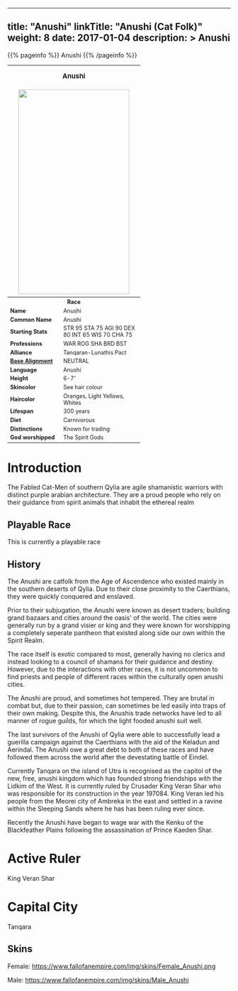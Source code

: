 
---
title: "Anushi"
linkTitle: "Anushi (Cat Folk)"
weight: 8
date: 2017-01-04
description: >
 Anushi
---

{{% pageinfo %}}
Anushi
{{% /pageinfo %}}

<table class="infobox" style="font-size:89%; width:300px;">
<tbody>
<tr><th colspan="2" class="color1" style="font-size:120%; padding:1em;">Anushi</th></tr>
<tr style="text-align:center;"><td colspan="2" style="padding:0.5em;"><img src="https://www.fallofanempire.com/img/races/anushi.png" width="250" height="461"></td></tr>
<tr><th colspan="2" class="color1">Race</th></tr>
<tr><td style="width:40%;"> <b>Name</b></td><td style="width:60%;">Anushi</td></tr>
<tr><td> <b>Common Name</b></td><td>Anushi</td></tr>
<tr><td> <b>Starting Stats</b></td><td>STR 95 STA 75 AGI 90 DEX 80 INT 65 WIS 70 CHA 75</td></tr>
<tr><td> <b>Professions</b></td><td>WAR ROG SHA BRD BST</td></tr>
<tr><td> <b>Alliance</b></td><td>Tanqaran-Lunathis Pact</td></tr>
<tr><td> <b><a href="/wiki/Base_Alignment" title="Base Alignment">Base Alignment</a></b></td><td>NEUTRAL</td></tr>
<tr><td> <b>Language</b></td><td>Anushi</td></tr>
<tr><td> <b>Height</b></td><td>6-7'</td></tr>
<tr><td> <b>Skincolor</b></td><td>See hair colour</td></tr>
<tr><td> <b>Haircolor</b></td><td>Oranges, Light Yellows, Whites</td></tr>
<tr><td> <b>Lifespan</b></td><td>300 years</td></tr>
<tr><td> <b>Diet</b></td><td>Carnivorous</td></tr>
<tr><td> <b>Distinctions</b></td><td>Known for trading</td></tr>
<tr><td> <b>God worshipped</b></td><td>The Spirit Gods</td></tr>
</tbody>
</table>

# Introduction

The Fabled Cat-Men of southern Qylia are agile shamanistic warriors with distinct purple arabian architecture. They are a proud people who rely on their guidance from spirit animals that inhabit the ethereal realm

## Playable Race

This is currently a playable race

## History

The Anushi are catfolk from the Age of Ascendence who existed mainly in the southern deserts of Qylia. Due to their close proximity to the Caerthians, they were quickly conquered and enslaved.

Prior to their subjugation, the Anushi were known as desert traders; building grand bazaars and cities around the oasis' of the world. The cities were generally run by a grand visier or king and they were known for worshipping a completely seperate pantheon that existed along side our own within the Spirit Realm.

The race itself is exotic compared to most, generally having no clerics and instead looking to a council of shamans for their guidance and destiny. However, due to the interactions with other races, it is not uncommon to find priests and people of different races within the culturally open anushi cities.

The Anushi are proud, and sometimes hot tempered. They are brutal in combat but, due to their passion, can sometimes be led easily into traps of their own making. Despite this, the Anushis trade networks have led to all manner of rogue guilds, for which the light fooded anushi suit well.

The last survivors of the Anushi of Qylia were able to successfully lead a guerilla campaign against the Caerthians with the aid of the Keladun and Aerindal. The Anushi owe a great debt to both of these races and have followed them across the world after the devestating battle of Eindel.

Currently Tanqara on the island of Utra is recognised as the capitol of the new, free, anushi kingdom which has founded strong friendships with the Lidkim of the West. It is currently ruled by Crusader King Veran Shar who was responsible for its construction in the year 197084. King Veran led his people from the Meorei city of Ambreka in the east and settled in a ravine within the Sleeping Sands where he has has been ruling ever since.

Recently the Anushi have began to wage war with the Kenku of the Blackfeather Plains following the assassination of Prince Kaeden Shar.

# Active Ruler

King Veran Shar 

# Capital City

Tanqara

## Skins

Female: https://www.fallofanempire.com/img/skins/Female_Anushi.png

Male: https://www.fallofanempire.com/img/skins/Male_Anushi

